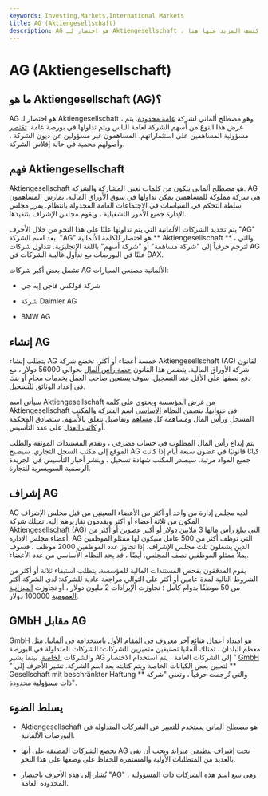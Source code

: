 ```yaml
---
keywords: Investing,Markets,International Markets
title: AG (Aktiengesellschaft)
description: AG هو اختصار لـ Aktiengesellschaft ، وهو مصطلح ألماني لشركة عامة محدودة. اكتشف المزيد عنها هنا.
---
```


# AG (Aktiengesellschaft)
## ما هو Aktiengesellschaft (AG)؟

AG هو اختصار لـ Aktiengesellschaft ، وهو مصطلح ألماني لشركة [عامة محدودة](/plc). يتم عرض هذا النوع من أسهم الشركة لعامة الناس ويتم تداولها في بورصة عامة. [تقتصر](/limited_company) مسؤولية المساهمين على استثماراتهم. المساهمون غير مسؤولين عن ديون الشركة ، وأصولهم محمية في حالة إفلاس الشركة.

## فهم Aktiengesellschaft

Aktiengesellschaft هو مصطلح ألماني يتكون من كلمات تعني المشاركة والشركة. AG هي شركة مملوكة للمساهمين يمكن تداولها في سوق الأوراق المالية. يمارس المساهمون سلطة التحكم في السياسات في الاجتماعات العامة المجدولة بانتظام. يقرر مجلس الإدارة جميع الأمور التشغيلية ، ويقوم مجلس الإشراف بتنفيذها.

يتم تحديد الشركات الألمانية التي يتم تداولها علنًا على هذا النحو من خلال الأحرف "AG" بعد اسم الشركة. "AG" هو اختصار للكلمة الألمانية ** Aktiengesellschaft ** ، والتي تُترجم حرفياً إلى "شركة مساهمة" أو "شركة أسهم" باللغة الإنجليزية. تتداول شركات AG علنًا في البورصات مع تداول غالبية الشركات في DAX.

تشمل بعض أكبر شركات AG الألمانية مصنعي السيارات:

- شركة فولكس فاجن إيه جي

- شركة Daimler AG

- BMW AG

## إنشاء AG

يتطلب إنشاء AG خمسة أعضاء أو أكثر. تخضع شركة Aktiengesellschaft (AG) لقانون شركة الأوراق المالية. يتضمن هذا القانون [حصة رأس المال](/sharecapital) بحوالي 56000 دولار ، مع دفع نصفها على الأقل عند التسجيل. سوف يستعين صاحب العمل بخدمات محامٍ أو بنك في إعداد الوثائق للتسجيل.

سيأتي اسم Aktiengesellschaft من غرض المؤسسة ويحتوي على كلمة Aktiengesellschaft في عنوانها. يتضمن النظام [الأساسي](/articles-of-association) اسم الشركة والمكتب المسجل ورأس المال ومساهمة كل [مساهم](/shareholder) وتفاصيل تتعلق بالأسهم. ستصادق المحكمة أو [كاتب العدل](/notary) على عقد التأسيس.

يتم إيداع رأس المال المطلوب في حساب مصرفي ، وتقدم المستندات الموثقة والطلب الموقع إلى مكتب السجل التجاري. سيصبح AG كيانًا قانونيًا في غضون سبعة أيام إذا كانت جميع المواد مرتبة. سيصدر المكتب شهادة تسجيل ، وينشر أخبار التأسيس في الجريدة الرسمية السويسرية للتجارة.

## إشراف AG

AG لديه مجلس إدارة من واحد أو أكثر من الأعضاء المعينين من قبل مجلس الإشراف المكون من ثلاثة أعضاء أو أكثر ويقدمون تقاريرهم إليه. تمتلك شركة Aktiengesellschaft (AG) التي يبلغ رأس مالها 3 ملايين دولار أو أكثر عضوين أو أكثر من أعضاء مجلس الإدارة. AG التي توظف أكثر من 500 عامل سيكون لها ممثلو الموظفين الذين يشغلون ثلث مجلس الإشراف. إذا تجاوز عدد الموظفين 2000 موظف ، فسوف يملأ ممثلو الموظفين نصف المجلس. أيضًا ، قد يحد النظام الأساسي من عدد الأعضاء.

يقوم المدققون بفحص المستندات المالية للمؤسسة. يتطلب استيفاء ثلاثة أو أكثر من الشروط التالية لمدة عامين أو أكثر على التوالي مراجعة عادية للشركة: لدى الشركة أكثر من 50 موظفًا بدوام كامل ؛ تجاوزت الإيرادات 2 مليون دولار ، أو تجاوزت [الميزانية العمومية](/balancesheet) 100000 دولار.

## GMbH مقابل AG

GmbH هو امتداد أعمال شائع آخر معروف في المقام الأول باستخدامه في ألمانيا. مثل معظم البلدان ، تمتلك ألمانيا تصنيفين متميزين للشركات: الشركات المتداولة في البورصة والشركات [الخاصة](/privatecompany). بينما يشير AG إلى الشركات العامة ، يتم استخدام الاختصار " [GmbH](/gmbh) " لتعيين بعض الكيانات الخاصة ويتم كتابته بعد اسم الشركة. تشير الأحرف إلى ** Gesellschaft mit beschränkter Haftung ** والتي تُرجمت حرفياً ، وتعني "شركة ذات مسؤولية محدودة".

## يسلط الضوء

- Aktiengesellschaft هو مصطلح ألماني يستخدم للتعبير عن الشركات المتداولة في البورصات الألمانية.

- تخضع الشركات المصنفة على أنها AG تحت إشراف تنظيمي متزايد ويجب أن تفي بالعديد من المتطلبات الأولية والمستمرة للحفاظ على وضعها على هذا النحو.

- يُشار إلى هذه الأحرف باختصار "AG" ، وهي تتبع اسم هذه الشركات ذات المسؤولية المحدودة العامة.

